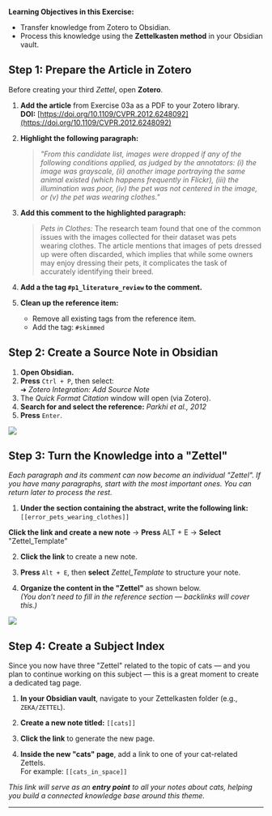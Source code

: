 
**Learning Objectives in this Exercise:**
- Transfer knowledge from Zotero to Obsidian.
- Process this knowledge using the **Zettelkasten method** in your Obsidian vault.

## Step 1: Prepare the Article in Zotero

Before creating your third *Zettel*, open **Zotero**.

1. **Add the article** from Exercise 03a as a PDF to your Zotero library.  
   **DOI:** [https://doi.org/10.1109/CVPR.2012.6248092](https://doi.org/10.1109/CVPR.2012.6248092)

2. **Highlight the following paragraph:**

   > *"From this candidate list, images were dropped if any of the following conditions applied, as judged by the annotators: (i) the image was grayscale, (ii) another image portraying the same animal existed (which happens frequently in Flickr), (iii) the illumination was poor, (iv) the pet was not centered in the image, or (v) the pet was wearing clothes."*

3. **Add this comment to the highlighted paragraph:**

   > *Pets in Clothes:* The research team found that one of the common issues with the images collected for their dataset was pets wearing clothes. The article mentions that images of pets dressed up were often discarded, which implies that while some owners may enjoy dressing their pets, it complicates the task of accurately identifying their breed.

4. **Add a the tag `#p1_literature_review` to the comment.**

5. **Clean up the reference item:**
   - Remove all existing tags from the reference item.
   - Add the tag: `#skimmed`

## Step 2: Create a Source Note in Obsidian

1. **Open Obsidian.**
2. **Press** `Ctrl + P`, then select:  
   ➔ *Zotero Integration: Add Source Note*
3. The *Quick Format Citation* window will open (via Zotero).
4. **Search for and select the reference:** *Parkhi et al., 2012*
5. **Press** `Enter`.

![](10_screenshot_zotero_template.png)

## Step 3: Turn the Knowledge into a "Zettel"

*Each paragraph and its comment can now become an individual "Zettel". If you have many paragraphs, start with the most important ones. You can return later to process the rest.*

1. **Under the section containing the abstract, write the following link:**
	`[[error_pets_wearing_clothes]]`

**Click the link and create a new note** → **Press** ALT + E → **Select** "Zettel_Template"

2. **Click the link** to create a new note.

3. **Press** `Alt + E`, then **select** *Zettel_Template* to structure your note.

4. **Organize the content in the "Zettel"** as shown below.  
	*(You don’t need to fill in the reference section — backlinks will cover this.)*

![](11_screenshot_zettel_error_pets_wearing_clothes.png)

## Step 4: Create a Subject Index

Since you now have three "Zettel" related to the topic of cats — and you plan to continue working on this subject — this is a great moment to create a dedicated tag page.

1. **In your Obsidian vault**, navigate to your Zettelkasten folder (e.g., `ZEKA/ZETTEL`).

2. **Create a new note titled:** `[[cats]]`

3. **Click the link** to generate the new page.

4. **Inside the new "cats" page**, add a link to one of your cat-related Zettels.  
	For example: `[[cats_in_space]]`

*This link will serve as an **entry point** to all your notes about cats, helping you build a connected knowledge base around this theme.*

---

